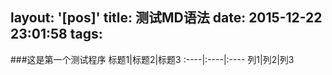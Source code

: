 layout: '[pos]'
title: 测试MD语法
date: 2015-12-22 23:01:58
tags:
---

###这是第一个测试程序
标题1|标题2|标题3
:----|:----|:----
列1|列2|列3